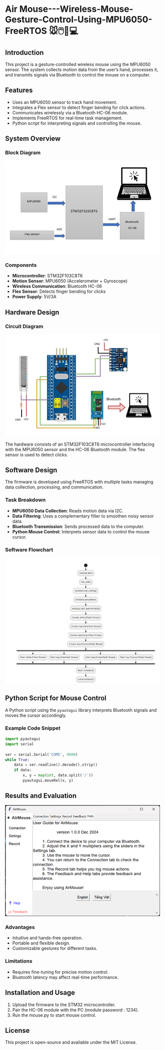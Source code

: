 #  Air Mouse---Wireless-Mouse-Gesture-Control-Using-MPU6050-FreeRTOS 🐭🖱️🫱💻

## Introduction
This project is a gesture-controlled wireless mouse using the MPU6050 sensor. The system collects motion data from the user’s hand, processes it, and transmits signals via Bluetooth to control the mouse on a computer.

## Features
- Uses an MPU6050 sensor to track hand movement.
- Integrates a Flex sensor to detect finger bending for click actions.
- Communicates wirelessly via a Bluetooth HC-06 module.
- Implements FreeRTOS for real-time task management.
- Python script for interpreting signals and controlling the mouse.

## System Overview
### Block Diagram
![System Block Diagram](https://github.com/quynhphamduong/Air-Mouse---Wireless-Mouse-Gesture-Control-Using-MPU6050/blob/main/Block%20diagram.png)

### Components
- **Microcontroller**: STM32F103C8T6
- **Motion Sensor**: MPU6050 (Accelerometer + Gyroscope)
- **Wireless Communication**: Bluetooth HC-06
- **Flex Sensor**: Detects finger bending for clicks
- **Power Supply**: 5V/3A

## Hardware Design
### Circuit Diagram
![Circuit Diagram](https://github.com/quynhphamduong/Air-Mouse---Wireless-Mouse-Gesture-Control-Using-MPU6050/blob/77a11beec50cd34779986e8cda144eaf0a335076/Circuit%20diagram.jpg)

The hardware consists of an STM32F103C8T6 microcontroller interfacing with the MPU6050 sensor and the HC-06 Bluetooth module. The flex sensor is used to detect clicks.

## Software Design
The firmware is developed using FreeRTOS with multiple tasks managing data collection, processing, and communication.

### Task Breakdown
- **MPU6050 Data Collection**: Reads motion data via I2C.
- **Data Filtering**: Uses a complementary filter to smoothen noisy sensor data.
- **Bluetooth Transmission**: Sends processed data to the computer.
- **Python Mouse Control**: Interprets sensor data to control the mouse cursor.

### Software Flowchart
![Software Flowchart](https://github.com/quynhphamduong/Air-Mouse---Wireless-Mouse-Gesture-Control-Using-MPU6050/blob/77a11beec50cd34779986e8cda144eaf0a335076/main_flowchart.png)

## Python Script for Mouse Control
A Python script using the `pyautogui` library interprets Bluetooth signals and moves the cursor accordingly.

### Example Code Snippet
```python
import pyautogui
import serial

ser = serial.Serial('COM5', 9600)
while True:
    data = ser.readline().decode().strip()
    if data:
        x, y = map(int, data.split('/'))
        pyautogui.moveRel(x, y)
```

## Results and Evaluation
![GUI](https://github.com/quynhphamduong/Air-Mouse---Wireless-Mouse-Gesture-Control-Using-MPU6050/blob/77a11beec50cd34779986e8cda144eaf0a335076/guiguide.png)

### Advantages
- Intuitive and hands-free operation.
- Portable and flexible design.
- Customizable gestures for different tasks.

### Limitations
- Requires fine-tuning for precise motion control.
- Bluetooth latency may affect real-time performance.

## Installation and Usage
1. Upload the firmware to the STM32 microcontroller.
2. Pair the HC-06 module with the PC (module password : 1234).
3. Run the mouse.py to start mouse control.

## License
This project is open-source and available under the MIT License.

